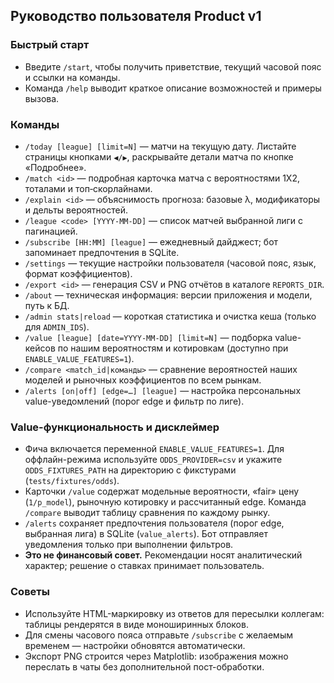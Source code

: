 ## Руководство пользователя Product v1

### Быстрый старт
- Введите `/start`, чтобы получить приветствие, текущий часовой пояс и ссылки на команды.
- Команда `/help` выводит краткое описание возможностей и примеры вызова.

### Команды
- `/today [league] [limit=N]` — матчи на текущую дату. Листайте страницы кнопками `◀️/▶️`, раскрывайте детали матча по кнопке «Подробнее».
- `/match <id>` — подробная карточка матча с вероятностями 1X2, тоталами и топ‑скорлайнами.
- `/explain <id>` — объяснимость прогноза: базовые λ, модификаторы и дельты вероятностей.
- `/league <code> [YYYY-MM-DD]` — список матчей выбранной лиги с пагинацией.
- `/subscribe [HH:MM] [league]` — ежедневный дайджест; бот запоминает предпочтения в SQLite.
- `/settings` — текущие настройки пользователя (часовой пояс, язык, формат коэффициентов).
- `/export <id>` — генерация CSV и PNG отчётов в каталоге `REPORTS_DIR`.
- `/about` — техническая информация: версии приложения и модели, путь к БД.
- `/admin stats|reload` — короткая статистика и очистка кеша (только для `ADMIN_IDS`).
- `/value [league] [date=YYYY-MM-DD] [limit=N]` — подборка value-кейсов по нашим вероятностям и котировкам (доступно при `ENABLE_VALUE_FEATURES=1`).
- `/compare <match_id|команды>` — сравнение вероятностей наших моделей и рыночных коэффициентов по всем рынкам.
- `/alerts [on|off] [edge=…] [league]` — настройка персональных value-уведомлений (порог edge и фильтр по лиге).

### Value-функциональность и дисклеймер
- Фича включается переменной `ENABLE_VALUE_FEATURES=1`. Для оффлайн-режима используйте `ODDS_PROVIDER=csv` и укажите `ODDS_FIXTURES_PATH` на директорию с фикстурами (`tests/fixtures/odds`).
- Карточки `/value` содержат модельные вероятности, «fair» цену (`1/p_model`), рыночную котировку и рассчитанный edge. Команда `/compare` выводит таблицу сравнения по каждому рынку.
- `/alerts` сохраняет предпочтения пользователя (порог edge, выбранная лига) в SQLite (`value_alerts`). Бот отправляет уведомления только при выполнении фильтров.
- **Это не финансовый совет.** Рекомендации носят аналитический характер; решение о ставках принимает пользователь.

### Советы
- Используйте HTML-маркировку из ответов для пересылки коллегам: таблицы рендерятся в виде моноширинных блоков.
- Для смены часового пояса отправьте `/subscribe` с желаемым временем — настройки обновятся автоматически.
- Экспорт PNG строится через Matplotlib: изображения можно переслать в чаты без дополнительной пост-обработки.
